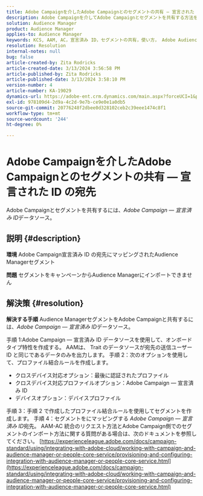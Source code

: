 ```yaml
---
title: Adobe Campaignを介したAdobe Campaignとのセグメントの共有 — 宣言された ID の宛先
description: Adobe Campaignを介してAdobe Campaignとセグメントを共有する方法を説明します — 宣言された ID の宛先
solution: Audience Manager
product: Audience Manager
applies-to: Audience Manager
keywords: KCS, AAM, AC，宣言済み ID，セグメントの共有，使い方， Adobe Audience Manager, Adobe Campaign，宣言済み ID の宛先
resolution: Resolution
internal-notes: null
bug: false
article-created-by: Zita Rodricks
article-created-date: 3/13/2024 3:56:58 PM
article-published-by: Zita Rodricks
article-published-date: 3/13/2024 3:58:10 PM
version-number: 4
article-number: KA-19029
dynamics-url: https://adobe-ent.crm.dynamics.com/main.aspx?forceUCI=1&pagetype=entityrecord&etn=knowledgearticle&id=fc071c51-52e1-ee11-904d-6045bd0065b6
exl-id: 978109d4-2d9a-4c2d-9e7b-ce9e0e1a0db5
source-git-commit: 20776248f2dbee0d328102ceb2c39eee1474c8f1
workflow-type: tm+mt
source-wordcount: '244'
ht-degree: 0%

---
```


# Adobe Campaignを介したAdobe Campaignとのセグメントの共有 — 宣言された ID の宛先


Adobe Campaignとセグメントを共有するには、*Adobe Campaign — 宣言済み ID*&#x200B;データソース。

## 説明 {#description}


<b>環境</b>
Adobe Campaign宣言済み ID の宛先にマッピングされたAudience Managerセグメント

<b>問題</b>
セグメントをキャンペーンからAudience Managerにインポートできません


## 解決策 {#resolution}


<b>解決する手順</b>
Audience ManagerセグメントをAdobe Campaignと共有するには、*Adobe Campaign — 宣言済み ID*&#x200B;データソース。

手順 1:Adobe Campaign — 宣言済み ID データソースを使用して、オンボードタイプ特性を作成する。
AAMは、 Trait のデータソースが宛先の送信ユーザー ID と同じであるデータのみを出力します。
手順 2：次のオプションを使用して、プロファイル結合ルールを作成します。

- クロスデバイス対応オプション：最後に認証されたプロファイル
- クロスデバイス対応プロファイルオプション：Adobe Campaign — 宣言済み ID
- デバイスオプション：デバイスプロファイル


手順 3：手順 2 で作成したプロファイル結合ルールを使用してセグメントを作成します。
手順 4：セグメントをにマッピングする *Adobe Campaign — 宣言済み ID*宛先。
AAM-AC 統合のリクエスト方法とAdobe Campaign側でのセグメントのインポート方法に関する質問がある場合は、次のドキュメントを参照してください。 [https://experienceleague.adobe.com/docs/campaign-standard/using/integrating-with-adobe-cloud/working-with-campaign-and-audience-manager-or-people-core-service/provisioning-and-configuring-integration-with-audience-manager-or-people-core-service.html](https://experienceleague.adobe.com/docs/campaign-standard/using/integrating-with-adobe-cloud/working-with-campaign-and-audience-manager-or-people-core-service/provisioning-and-configuring-integration-with-audience-manager-or-people-core-service.html)
